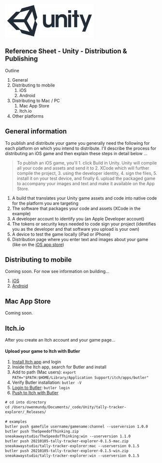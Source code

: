 
![unity logo](images/unity-logo-293w.png)

## Reference Sheet - Unity - Distribution & Publishing


Outline

1. General
1. Distributing to mobile
    1. iOS
    1. Android
1. Distributing to Mac / PC
    1. Mac App Store
    1. Itch.io
1. Other platforms




## General information

To publish and distribute your game you generally need the following for each platform on which you intend to distribute. I'll describe the process for distributing an iOS game and then explain these steps in detail below ...

> To publish an iOS game, you'll 1. click Build in Unity. Unity will compile all your code and assets and send it to 2. XCode which will further compile the project, 3. using the developer identity, 4. sign the files, 5. install it on your test device, and finally 6. upload the packaged game to accompany your images and text and make it available on the App Store.

1. A build that translates your Unity game assets and code into native code for the platform you are targeting 
2. The software that packages your code and assets (XCode in the example)
3. A developer account to identify you (an Apple Developer account)
4. The tokens or security keys needed to code sign your project (identifies you as the developer and that software you upload is your own)
5. A device to test the game locally (iPad or iPhone)
6. Distribution page where you enter text and images about your game (like on the [iOS app store](https://apps.apple.com/us/app/the-speed-of-thinking/id1263001692)) 




## Distributing to mobile

Coming soon. For now see information on building...
1. [iOS](Unity-Building-to-iOS.md)
1. [Android](Unity-Building-to-Android.md)




## Mac App Store

Coming soon. 


## Itch.io

After you create an Itch account and your game page...

#### Upload your game to Itch with Butler

1. [Install Itch app](https://itch.io/docs/butler/installing.html) and login
1. Inside the Itch app, search for Butler and install
1. Add to path (Mac users): `export PATH="$PATH:$HOME/Library/Application Support/itch/apps/butler"`
1. Verify Butler installation: `butler -V`
1. [Login to Butler](https://itch.io/docs/butler/login.html): `butler login`
1. [Push to Itch with Butler](https://itch.io/docs/butler/pushing.html)
```
# cd into directory
cd /Users/owenmundy/Documents/_code/Unity/tally-tracker-explorer/_Releases/

# examples
butler push gamefile username/gamename:channel --userversion 1.0.0
butler push TheSpeedofThinking.zip sneakawaystudio/TheSpeedofThinking:win --userversion 1.1.0
butler push 20210105-tally-tracker-explorer-0.1.5-mac.zip sneakawaystudio/tally-tracker-explorer:mac --userversion 0.1.5
butler push 20210105-tally-tracker-explorer-0.1.5-win.zip sneakawaystudio/tally-tracker-explorer:win --userversion 0.1.5
```




